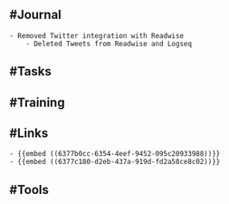 ## #Journal
	- Removed Twitter integration with Readwise
		- Deleted Tweets from Readwise and Logseq
## #Tasks
## #Training
## #Links
	- {{embed ((6377b0cc-6354-4eef-9452-095c20933988))}}
	- {{embed ((6377c180-d2eb-437a-919d-fd2a58ce8c02))}}
## #Tools